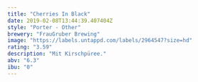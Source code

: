 ```yaml
---
title: "Cherries In Black"
date: 2019-02-08T13:44:39.407404Z
style: "Porter - Other"
brewery: "FrauGruber Brewing"
image: "https://labels.untappd.com/labels/2964547?size=hd"
rating: "3.59"
description: "Mit Kirschpüree."
abv: "6.3"
ibu: "0"
---
```

